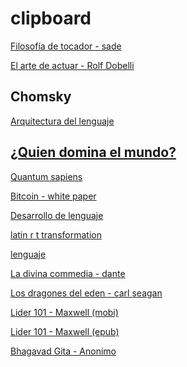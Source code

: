 # clipboard

[Filosofía de tocador - sade](https://github.com/dulfrey/clipboard/raw/master/marquis%2C%20Sade%20le/La%20Philosophie%20dans%20le%20boudoir/La%20Philosophie%20dans%20le%20boudoir%20-%20Sade%20le%20marquis%20(de).mobi)


[El arte de actuar - Rolf Dobelli](https://github.com/dulfrey/clipboard/raw/master/Dobelli%2C%20Rolf/arte%20de%20actuar%2C%20El/arte%20de%20actuar%2C%20El%20-%20Rolf%20Dobelli.mobi)

## Chomsky
[Arquitectura del lenguaje ](https://github.com/dulfrey/clipboard/raw/master/Chomsky%2C%20Noam/arquitectura%20del%20lenguaje%2C%20La/arquitectura%20del%20lenguaje%2C%20La%20-%20Noam%20Chomsky.mobi)

[¿Quien domina el mundo?](https://github.com/dulfrey/clipboard/raw/master/Chomsky%2C%20Noam/%C2%BFquien%20domina%20el%20mundo_/%C2%BFquien%20domina%20el%20mundo_%20-%20Noam%20Chomsky.mobi)
--
[Quantum sapiens](https://github.com/dulfrey/clipboard/raw/master/UN/QUANTUM%20SAPIENS%20I%202017-02/QUANTUM%20SAPIENS%20I%202017-02%20-%20UN.mobi)

[Bitcoin - white paper ](https://github.com/dulfrey/clipboard/raw/master/Unknown/bitcoin/bitcoin%20-%20Unknown.mobi)

[Desarrollo de lenguaje](https://github.com/dulfrey/clipboard/raw/master/owens%2C%20robert/desarrollo%20del%20lenguaje/desarrollo%20del%20lenguaje%20-%20robert%20owens.mobi)

[latin r t transformation](https://github.com/dulfrey/clipboard/raw/master/paper/Comparative%20r%20t%20transformation%20in%20Latin/Comparative%20r%20t%20transformation%20in%20Latin%20-%20paper.mobi)

[lenguaje](https://github.com/dulfrey/clipboard/raw/master/paper/lenguaje/lenguaje%20-%20paper.mobi)

[La divina commedia - dante](https://github.com/dulfrey/clipboard/raw/master/dante/La%20divina%20commedia%20-%20Dante%20Alighieri%20-%20MOBI.mobi)

[Los dragones del eden - carl seagan](https://github.com/dulfrey/clipboard/blob/master/Los%20dragones%20del%20eden%20(2)/Los%20dragones%20del%20eden%20-%20carlseagan.mobi)

[Lider 101 - Maxwell (mobi)](https://github.com/dulfrey/clipboard/raw/master/Maxwell%20John%20C%20(3)/Maxwell%20John%20C%20-%20Owner.mobi)

[Lider 101 - Maxwell (epub)](https://github.com/dulfrey/clipboard/raw/master/Maxwell%20John%20C%20(3)/Maxwell%20John%20C%20-%20Owner.epub)

[Bhagavad Gita - Anonimo](https://github.com/dulfrey/clipboard/raw/master/Bhagavad%20Gita%20(4)/Bhagavad%20Gita%20-%20Anonimo.mobi)


